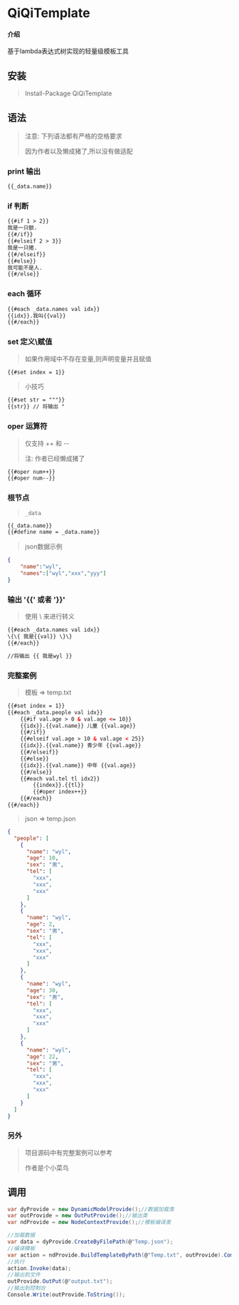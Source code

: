 

# QiQiTemplate

#### 介绍
基于lambda表达式树实现的轻量级模板工具

## 安装

> Install-Package QiQiTemplate

## 语法

> 注意: 下列语法都有严格的空格要求
>
> 因为作者以及懒成猪了,所以没有做适配

### print 输出

~~~html
{{_data.name}}
~~~

### if 判断

~~~html
{{#if 1 > 2}}
我是一只额.
{{#/if}}
{{#elseif 2 > 3}}
我是一只猪.
{{#/elseif}}
{{#else}}
我可能不是人.
{{#/else}}
~~~

### each 循环

~~~html
{{#each _data.names val idx}}
{{idx}}.我叫{{val}}
{{#/each}}
~~~

### set 定义\赋值

> 如果作用域中不存在变量,则声明变量并且赋值

~~~html
{{#set index = 1}}
~~~

> 小技巧

~~~html
{{#set str = """}}
{{str}} // 将输出 "
~~~

### oper 运算符

> 仅支持 ++ 和 --
>
> 注: 作者已经懒成猪了

~~~html
{{#oper num++}}
{{#oper num--}}
~~~

### 根节点

> `_data`

~~~html
{{_data.name}}
{{#define name = _data.name}}
~~~

> json数据示例

~~~json
{
    "name":"wyl",
    "names":["wyl","xxx","yyy"]
}
~~~

### 输出 '{{' 或者 '}}'

> 使用 \ 来进行转义

~~~html
{{#each _data.names val idx}}
\{\{ 我是{{val}} \}\}
{{#/each}}

//将输出 {{ 我是wyl }}
~~~

### 完整案例

> 模板 => temp.txt

~~~html
{{#set index = 1}}
{{#each _data.people val idx}}
    {{#if val.age > 0 & val.age <= 10}}
    {{idx}}.{{val.name}} 儿童 {{val.age}}
    {{#/if}}
    {{#elseif val.age > 10 & val.age < 25}}
    {{idx}}.{{val.name}} 青少年 {{val.age}}
    {{#/elseif}}
    {{#else}}
    {{idx}}.{{val.name}} 中年 {{val.age}}
    {{#/else}}
    {{#each val.tel tl idx2}}
        {{index}}.{{tl}}
        {{#oper index++}}
    {{#/each}}
{{#/each}}
~~~

> json => temp.json

~~~json
{
  "people": [
    {
      "name": "wyl",
      "age": 10,
      "sex": "男",
      "tel": [
        "xxx",
        "xxx",
        "xxx"
      ]
    },
    {
      "name": "wyl",
      "age": 2,
      "sex": "男",
      "tel": [
        "xxx",
        "xxx",
        "xxx"
      ]
    },
    {
      "name": "wyl",
      "age": 30,
      "sex": "男",
      "tel": [
        "xxx",
        "xxx",
        "xxx"
      ]
    },
    {
      "name": "wyl",
      "age": 22,
      "sex": "男",
      "tel": [
        "xxx",
        "xxx",
        "xxx"
      ]
    }
  ]
}
~~~

### 另外

> 项目源码中有完整案例可以参考
>
> 作者是个小菜鸟

## 调用

~~~c#
var dyProvide = new DynamicModelProvide();//数据加载类
var outProvide = new OutPutProvide();//输出类
var ndProvide = new NodeContextProvide();//模板编译类

//加载数据
var data = dyProvide.CreateByFilePath(@"Temp.json");
//编译模板
var action = ndProvide.BuildTemplateByPath(@"Temp.txt", outProvide).Compile();
//执行
action.Invoke(data);
//输出到文件
outProvide.OutPut(@"output.txt");
//输出到控制台
Console.Write(outProvide.ToString());
~~~

